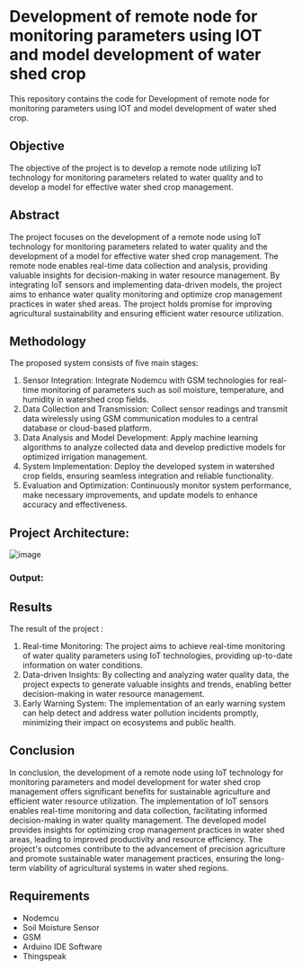 # Development of remote node for monitoring parameters using IOT and model development of water shed crop


This repository contains the code for Development of remote node for monitoring parameters using IOT and model development of water shed crop.


## Objective

The objective of the project is to develop a remote node utilizing IoT technology for monitoring parameters related to water quality and to develop a model for effective water shed crop management.

## Abstract

The project focuses on the development of a remote node using IoT technology for monitoring parameters related to water quality and the development of a model for effective water shed crop management. The remote node enables real-time data collection and analysis, providing valuable insights for decision-making in water resource management. By integrating IoT sensors and implementing data-driven models, the project aims to enhance water quality monitoring and optimize crop management practices in water shed areas. The project holds promise for improving agricultural sustainability and ensuring efficient water resource utilization.

## Methodology

The proposed system consists of five main stages:
1. Sensor Integration: Integrate Nodemcu with GSM technologies for real-time monitoring of parameters such as soil moisture, temperature, and humidity in watershed crop fields.
2. Data Collection and Transmission: Collect sensor readings and transmit data wirelessly using GSM communication modules to a central database or cloud-based platform.
3. Data Analysis and Model Development: Apply machine learning algorithms to analyze collected data and develop predictive models for optimized irrigation management.
4. System Implementation: Deploy the developed system in watershed crop fields, ensuring seamless integration and reliable functionality.
5. Evaluation and Optimization: Continuously monitor system performance, make necessary improvements, and update models to enhance accuracy and effectiveness.

## Project Architecture:

![image](https://github.com/vignesh0011/Miniproject/assets/53014593/fd0e1882-7623-43b5-88b6-17fde6b4bda6)


### Output:




## Results

The result of the project :
1. Real-time Monitoring: The project aims to achieve real-time monitoring of water quality parameters using IoT technologies, providing up-to-date information on water conditions.
2. Data-driven Insights: By collecting and analyzing water quality data, the project expects to generate valuable insights and trends, enabling better decision-making in water resource management.
3. Early Warning System: The implementation of an early warning system can help detect and address water pollution incidents promptly, minimizing their impact on ecosystems and public health.


## Conclusion

In conclusion, the development of a remote node using IoT technology for monitoring parameters and model development for water shed crop management offers significant benefits for sustainable agriculture and efficient water resource utilization. The implementation of IoT sensors enables real-time monitoring and data collection, facilitating informed decision-making in water quality management. The developed model provides insights for optimizing crop management practices in water shed areas, leading to improved productivity and resource efficiency. The project's outcomes contribute to the advancement of precision agriculture and promote sustainable water management practices, ensuring the long-term viability of agricultural systems in water shed regions.

## Requirements

* Nodemcu
* Soil Moisture Sensor
* GSM
* Arduino IDE Software
* Thingspeak
